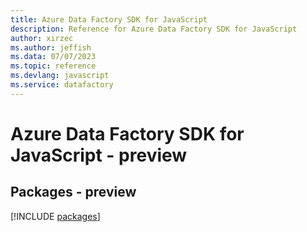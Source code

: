 ```yaml
---
title: Azure Data Factory SDK for JavaScript
description: Reference for Azure Data Factory SDK for JavaScript
author: xirzec
ms.author: jeffish
ms.data: 07/07/2023
ms.topic: reference
ms.devlang: javascript
ms.service: datafactory
---
```

# Azure Data Factory SDK for JavaScript - preview
## Packages - preview
[!INCLUDE [packages](data-factory-index.md)]